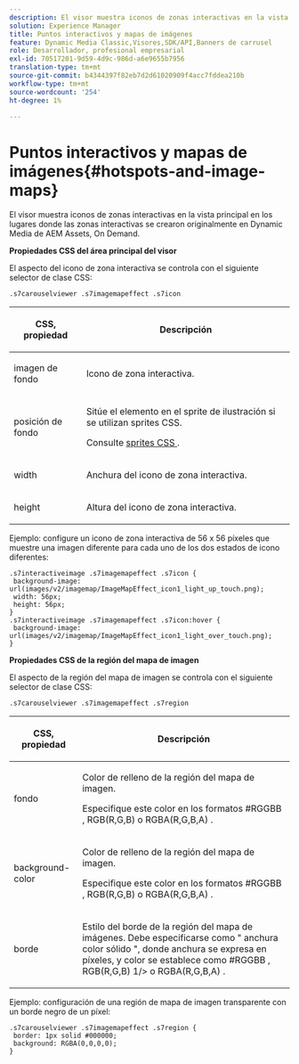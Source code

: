 ```yaml
---
description: El visor muestra iconos de zonas interactivas en la vista principal en los lugares donde las zonas interactivas se crearon originalmente en Dynamic Media de AEM Assets, On Demand.
solution: Experience Manager
title: Puntos interactivos y mapas de imágenes
feature: Dynamic Media Classic,Visores,SDK/API,Banners de carrusel
role: Desarrollador, profesional empresarial
exl-id: 70517201-9d59-4d9c-986d-a6e9655b7956
translation-type: tm+mt
source-git-commit: b4344397f82eb7d2d61020909f4acc7fddea210b
workflow-type: tm+mt
source-wordcount: '254'
ht-degree: 1%

---
```


# Puntos interactivos y mapas de imágenes{#hotspots-and-image-maps}

El visor muestra iconos de zonas interactivas en la vista principal en los lugares donde las zonas interactivas se crearon originalmente en Dynamic Media de AEM Assets, On Demand.

<!--<a id="section_061E550C1C1D4DB2BD663A898895B38C"></a>-->

**Propiedades CSS del área principal del visor**

El aspecto del icono de zona interactiva se controla con el siguiente selector de clase CSS:

```
.s7carouselviewer .s7imagemapeffect .s7icon
```

<table id="table_94EE3F5BBE4547C0B4943471CEE7EDE4"> 
 <thead> 
  <tr> 
   <th colname="col1" class="entry"> <p> CSS, propiedad </p> </th> 
   <th colname="col2" class="entry"> <p>Descripción </p> </th> 
  </tr> 
 </thead>
 <tbody> 
  <tr> 
   <td colname="col1"> <p> <span class="codeph"> imagen de fondo  </span> </p> </td> 
   <td colname="col2"> <p>Icono de zona interactiva. </p> </td> 
  </tr> 
  <tr> 
   <td colname="col1"> <p> <span class="codeph"> posición de fondo  </span> </p> </td> 
   <td colname="col2"> <p>Sitúe el elemento en el sprite de ilustración si se utilizan sprites CSS. </p> <p>Consulte <a href="../../../c-html5-aem-asset-viewers/c-html5-aem-interactive-images/c-html5-aem-interactive-image-customizingviewer/c-html5-aem-interactive-image-customizingviewer.md#section-9b6d8d601cb441d08214dada7bb4eddc" format="dita" scope="local"> sprites CSS </a>. </p> </td> 
  </tr> 
  <tr> 
   <td colname="col1"> <p> <span class="codeph"> width </span> </p> </td> 
   <td colname="col2"> <p>Anchura del icono de zona interactiva. </p> </td> 
  </tr> 
  <tr> 
   <td colname="col1"> <p> <span class="codeph"> height </span> </p> </td> 
   <td colname="col2"> <p>Altura del icono de zona interactiva. </p> </td> 
  </tr> 
 </tbody> 
</table>

Ejemplo: configure un icono de zona interactiva de 56 x 56 píxeles que muestre una imagen diferente para cada uno de los dos estados de icono diferentes:

```
.s7interactiveimage .s7imagemapeffect .s7icon { 
 background-image: url(images/v2/imagemap/ImageMapEffect_icon1_light_up_touch.png); 
 width: 56px; 
 height: 56px; 
} 
.s7interactiveimage .s7imagemapeffect .s7icon:hover { 
 background-image: url(images/v2/imagemap/ImageMapEffect_icon1_light_over_touch.png); 
}
```

<!--<a id="section_26D0B8444D1F42D493793FF54968C0B9"></a>-->

**Propiedades CSS de la región del mapa de imagen**

El aspecto de la región del mapa de imagen se controla con el siguiente selector de clase CSS:

`.s7carouselviewer .s7imagemapeffect .s7region`

<table id="table_DAE7A78AA4A74DC78B2D94F29E8E236B"> 
 <thead> 
  <tr> 
   <th colname="col1" class="entry"> <p> CSS, propiedad </p> </th> 
   <th colname="col2" class="entry"> <p>Descripción </p> </th> 
  </tr> 
 </thead>
 <tbody> 
  <tr> 
   <td colname="col1"> <p> <span class="codeph"> fondo  </span> </p> </td> 
   <td colname="col2"> <p>Color de relleno de la región del mapa de imagen. </p> <p>Especifique este color en los formatos <span class="codeph"> #RGGBB </span>, <span class="codeph"> RGB(R,G,B) </span> o <span class="codeph"> RGBA(R,G,B,A) </span>. </p> </td> 
  </tr> 
  <tr> 
   <td colname="col1"> <p> <span class="codeph"> background-color  </span> </p> </td> 
   <td colname="col2"> <p>Color de relleno de la región del mapa de imagen. </p> <p>Especifique este color en los formatos <span class="codeph"> #RGGBB </span>, <span class="codeph"> RGB(R,G,B) </span> o <span class="codeph"> RGBA(R,G,B,A) </span>. </p> </td> 
  </tr> 
  <tr> 
   <td colname="col1"> <p> <span class="codeph"> borde </span> </p> </td> 
   <td colname="col2"> <p> Estilo del borde de la región del mapa de imágenes. Debe especificarse como " <span class="codeph"> anchura </span> <span class="codeph"> color sólido </span>", donde <span class="codeph"> anchura </span> se expresa en píxeles, y <span class="codeph"> color </span> se establece como <span class="codeph"> #RGGBB </span>, <span class="codeph"> RGB(R,G,B) </span> 1/&gt; o <span class="codeph"> RGBA(R,G,B,A) </span>. </p> </td> 
  </tr> 
 </tbody> 
</table>

Ejemplo: configuración de una región de mapa de imagen transparente con un borde negro de un píxel:

```
.s7carouselviewer .s7imagemapeffect .s7region { 
 border: 1px solid #000000; 
 background: RGBA(0,0,0,0);  
}
```
